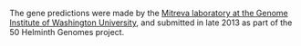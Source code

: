 [//]: # (Created by ./bin/manage_files.pl from ./species/Ancylostoma_caninum/PRJNA72585/Ancylostoma_caninum_PRJNA72585.annotation.html on Thu Jun 11 13:43:12 2020)
The gene predictions were made by the [Mitreva laboratory at the Genome Institute of Washington University](http://genome.wustl.edu/people/groups/detail/mitreva-lab/), and submitted in late 2013 as part of the 50 Helminth Genomes project.
